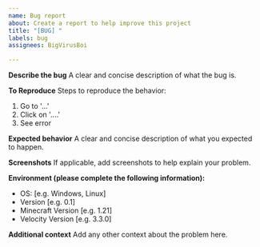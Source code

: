 ```yaml
---
name: Bug report
about: Create a report to help improve this project
title: "[BUG] "
labels: bug
assignees: BigVirusBoi

---
```


**Describe the bug**
A clear and concise description of what the bug is.

**To Reproduce**
Steps to reproduce the behavior:
1. Go to '...'
2. Click on '....'
3. See error

**Expected behavior**
A clear and concise description of what you expected to happen.

**Screenshots**
If applicable, add screenshots to help explain your problem.

**Environment (please complete the following information):**
 - OS: [e.g. Windows, Linux]
 - Version [e.g. 0.1]
 - Minecraft Version [e.g. 1.21]
 - Velocity Version [e.g. 3.3.0]

**Additional context**
Add any other context about the problem here.
